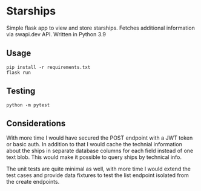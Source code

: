 # Starships
Simple flask app to view and store starships. Fetches additional information via swapi.dev API. Written in Python 3.9

## Usage
```
pip install -r requirements.txt
flask run
```

## Testing
```
python -m pytest
```

## Considerations
With more time I would have secured the POST endpoint with a JWT token or basic auth. In addition to that I would
cache the technial information about the ships in separate database columns for each field instead of one text blob. This would make it possible to
query ships by technical info.

The unit tests are quite minimal as well, with more time I would extend the test cases and provide data fixtures to test the list endpoint isolated from the create endpoints.